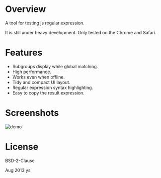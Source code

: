 # Overview

A tool for testing js regular expression.

It is still under heavy development. Only tested on the Chrome and Safari.

# Features

 - Subgroups display while global matching.
 - High performance.
 - Works even when offline.
 - Tidy and compact UI layout.
 - Regular expression syntax highlighting.
 - Easy to copy the result expression.

# Screenshots

 ![demo][1]

# License

BSD-2-Clause

Aug 2013 ys


  [1]: https://github.com/downloads/ysmood/regex-builder/img/demo.jpg
